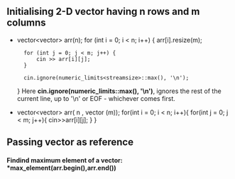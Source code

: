 ## Initialising 2-D vector having n rows and m columns
* vector<vector<int>> arr(n);
    for (int i = 0; i < n; i++) {
        arr[i].resize(m);

        for (int j = 0; j < m; j++) {
            cin >> arr[i][j];
        }

        cin.ignore(numeric_limits<streamsize>::max(), '\n');
    }
 Here **cin.ignore(numeric_limits<streamsize>::max(), '\n')**, ignores the rest of the current line, up to '\n' or EOF - whichever comes first.
 * vector<vector<int>> arr( n , vector<int> (m)); 
    for(int i = 0; i < n; i++){
        for(int j = 0; j < m; j++){
            cin>>arr[i][j];
        }
    }

## Passing vector as reference

#### Findind maximum element of a vector: *max_element(arr.begin(),arr.end())


